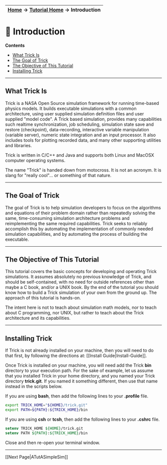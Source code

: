 | [Home](Home) → [Tutorial Home](Tutorial) → Introduction |
|---------------------------------------------------------|

<!-- Section -->
<a id=introduction></a>
# :checkered_flag: Introduction

**Contents**

* [What Trick Is](#what-trick-is)<br>
* [The Goal of Trick](#the-goal-of-trick)<br>
* [The Objective of This Tutorial](#the-objective-of-this-tutorial)<br>
* [Installing Trick](#installing-trick)<br>

***

<a id=what-trick-is></a>
## What Trick Is

Trick is a NASA Open Source simulation framework for running time-based physics
models. It builds executable simulations with a common architecture, using user
supplied simulation definition files and user supplied "model code". A Trick
based simulation, provides many capabilities such realtime
synchronization, job scheduling, simulation state save and restore (checkpoint),
data-recording, interactive variable manipulation (variable server), numeric
state integration and an input processor. It also includes tools for plotting
recorded data, and many other supporting utilities and libraries.

Trick is written in C/C++ and Java and supports both Linux and MacOSX computer
operating systems.

The name "Trick" is handed down from motocross. It is not an acronym. It is
slang for "really cool"... or something of that nature.

---

<a id=the-goal-of-trick></a>
## The Goal of Trick

The goal of Trick is to help simulation developers to focus on the algorithms
and equations of their problem domain rather than repeatedly solving the same,
time-consuming simulation architecture problems and reimplementing the same
required capabilities. Trick seeks to reliably accomplish this by automating
the implementation of commonly needed simulation capabilities, and by automating
the process of building the executable.

---

<a id=the-objective-of-this-tutorial></a>
## The Objective of This Tutorial

This tutorial covers the basic concepts for developing and operating Trick
simulations. It assumes absolutely no previous knowledge of Trick, and
should be self-contained, with no need for outside references other than maybe a
C book, and/or a UNIX book. By the end of the tutorial you should know how to
build a Trick simulation of your own from the ground up. The approach of this
tutorial is hands-on.

The intent here is not to teach about simulation math models, nor to teach about
C programming, nor UNIX, but rather to teach about the Trick architecture and
its capabilities.

---

<a id=installing-trick></a>
## Installing Trick

If Trick is not already installed on your machine, then you will need to do that
first, by following the directions at: [[Install Guide|Install-Guide]].

Once Trick is installed on your machine, you will need add the Trick **bin**
directory to your execution path. For the sake of example, let us assume that
you installed Trick in your home directory, and you named your Trick directory
**trick.git**. If you named it something different, then use that name instead
in the scripts below.

If you are using **bash**, then add the following lines to your **.profile**
file.

```bash
export TRICK_HOME="${HOME}/trick.git"
export PATH=${PATH}:${TRICK_HOME}/bin
```

If you are using **csh** or **tcsh**, then add the following lines to your **.cshrc** file.

```csh
setenv TRICK_HOME ${HOME}/trick.git
setenv PATH ${PATH}:${TRICK_HOME}/bin
```

Close and then re-open your terminal window.

---
[[Next Page|ATutASimpleSim]]